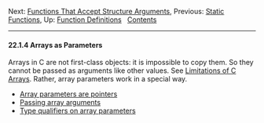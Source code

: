 Next: [Functions That Accept Structure
Arguments](Structs-as-Parameters.md), Previous: [Static
Functions](Static-Functions.md), Up: [Function
Definitions](Function-Definitions.md)  
[Contents](index.md#SEC_Contents "Table of contents")  

------------------------------------------------------------------------


#### 22.1.4 Arrays as Parameters 


Arrays in C are not first-class objects: it is impossible to copy them.
So they cannot be passed as arguments like other values. See
[Limitations of C Arrays](Limitations-of-C-Arrays.md). Rather, array
parameters work in a special way.

-   [Array parameters are pointers](Array-Parm-Pointer.md)
-   [Passing array arguments](Passing-Array-Args.md)
-   [Type qualifiers on array parameters](Array-Parm-Qualifiers.md)
